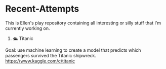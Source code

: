 # Recent-Attempts
This is Ellen's play repository containing all interesting or silly stuff that I'm currently working on.

1. :passenger_ship: Titanic

Goal: use machine learning to create a model that predicts which passengers survived the Titanic shipwreck.
https://www.kaggle.com/c/titanic
